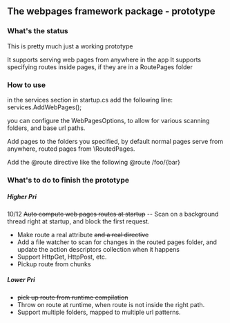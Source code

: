 ## The webpages framework package - prototype

### What's the status
This is pretty much just a working prototype

It supports serving web pages from anywhere in the app
It supports specifying routes inside pages, if they are in a RoutePages folder

### How to use

in the services section in startup.cs add the following line:
	services.AddWebPages();

you can configure the WebPagesOptions, to allow for various scanning folders, and base url paths.

Add pages to the folders you specified, by default normal pages serve from anywhere, routed pages from \RoutedPages.

Add the @route directive like the following
@route /foo/{bar}

### What's to do to finish the prototype

##### Higher Pri
 10/12 ~~Auto compute web pages routes at startup~~ 
-- Scan on a background thread right at startup, and block the first request.
- Make route a real attribute ~~and a real directive~~
- Add a file watcher to scan for changes in the routed pages folder, and update the action descriptors collection when it happens
- Support HttpGet, HttpPost, etc.
- Pickup route from chunks

##### Lower Pri
- ~~pick up route from runtime compilation~~
- Throw on route at runtime, when route is not inside the right path.
- Support multiple folders, mapped to multiple url patterns.
